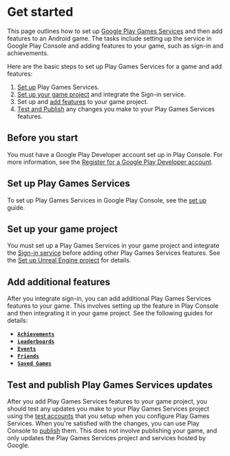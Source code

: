 # Get started

This page outlines how to set up [Google Play Games Services](index.md) and then add features to an Android game. The tasks include setting up the service in Google Play Console and adding features to your game, such as sign-in and achievements.

Here are the basic steps to set up Play Games Services for a game and add features:

1.  [Set up](#set-up-play-games-services) Play Games Services.
2.  [Set up your game project](#set-up-your-game-project) and integrate the Sign-in service.
3.  Set up and [add features](#add-additional-features) to your game project.
4.  [Test and Publish](#test-and-publish-play-games-services-updates) any changes you make to your Play Games Services features.

## Before you start

You must have a Google Play Developer account set up in Play Console. For more information, see the [Register for a Google Play Developer account](https://support.google.com/googleplay/android-developer/answer/6112435).

## Set up Play Games Services
To set up Play Games Services in Google Play Console, see the [set up](console/setup.md) guide.

## Set up your game project
You must set up a Play Games Services in your game project and integrate the [Sign-in service](features/sign-in.md) before adding other Play Games Services features. See the [Set up Unreal Engine project](ue-setup.md) for details.

## Add additional features
After you integrate sign-in, you can add additional Play Games Services features to your game. This involves setting up the feature in Play Console and then integrating it in your game project. See the following guides for details:

* [__`Achievements`__]()
* [__`Leaderboards`__]()
* [__`Events`__]()
* [__`Friends`__]()
* [__`Saved Games`__]()

## Test and publish Play Games Services updates
After you add Play Games Services features to your game project, you should test any updates you make to your Play Games Services project using the [test accounts]() that you setup when you configure Play Games Services. When you're satisfied with the changes, you can use Play Console to [publish]() them. This does not involve publishing your game, and only updates the Play Games Services project and services hosted by Google.